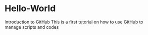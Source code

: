# Hello-World
Introduction to GitHub
This is a first tutorial on how to use GitHub to manage scripts and codes

